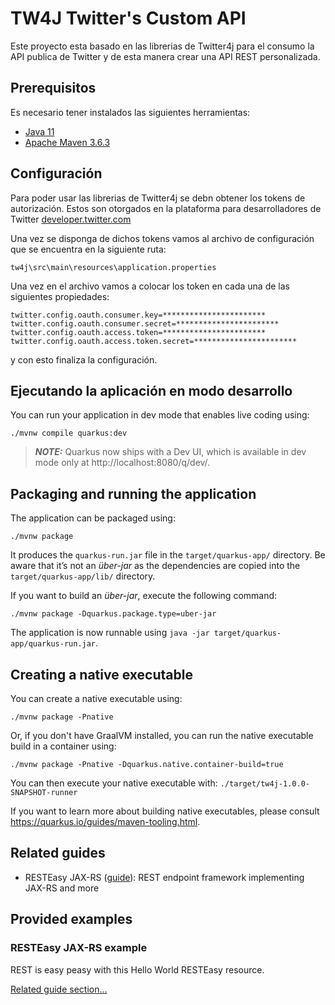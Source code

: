 # TW4J Twitter's Custom API

Este proyecto esta basado en las librerias de Twitter4j para el consumo la API publica de Twitter y de esta manera crear una API REST personalizada.

## Prerequisitos
Es necesario tener instalados las siguientes herramientas:

* [Java 11](https://www.oracle.com/co/java/technologies/javase-jdk11-downloads.html)
* [Apache Maven 3.6.3](https://maven.apache.org/download.cgi)

## Configuración
Para poder usar las librerias de Twitter4j se debn obtener los tokens de autorización. Estos son otorgados en la plataforma para desarrolladores de Twitter [developer.twitter.com](https://developer.twitter.com/en)

Una vez se disponga de dichos tokens vamos al archivo de configuración que se encuentra en la siguiente ruta:

```shell script
tw4j\src\main\resources\application.properties
```

Una vez en el archivo vamos a colocar los token en cada una de las siguientes propiedades: 

```shell script
twitter.config.oauth.consumer.key=***********************
twitter.config.oauth.consumer.secret=***********************
twitter.config.oauth.access.token=***********************
twitter.config.oauth.access.token.secret=***********************
```

y con esto finaliza la configuración.

## Ejecutando la aplicación en modo desarrollo

You can run your application in dev mode that enables live coding using:
```shell script
./mvnw compile quarkus:dev
```

> **_NOTE:_**  Quarkus now ships with a Dev UI, which is available in dev mode only at http://localhost:8080/q/dev/.

## Packaging and running the application

The application can be packaged using:
```shell script
./mvnw package
```
It produces the `quarkus-run.jar` file in the `target/quarkus-app/` directory.
Be aware that it’s not an _über-jar_ as the dependencies are copied into the `target/quarkus-app/lib/` directory.

If you want to build an _über-jar_, execute the following command:
```shell script
./mvnw package -Dquarkus.package.type=uber-jar
```

The application is now runnable using `java -jar target/quarkus-app/quarkus-run.jar`.

## Creating a native executable

You can create a native executable using: 
```shell script
./mvnw package -Pnative
```

Or, if you don't have GraalVM installed, you can run the native executable build in a container using: 
```shell script
./mvnw package -Pnative -Dquarkus.native.container-build=true
```

You can then execute your native executable with: `./target/tw4j-1.0.0-SNAPSHOT-runner`

If you want to learn more about building native executables, please consult https://quarkus.io/guides/maven-tooling.html.

## Related guides

- RESTEasy JAX-RS ([guide](https://quarkus.io/guides/rest-json)): REST endpoint framework implementing JAX-RS and more

## Provided examples

### RESTEasy JAX-RS example

REST is easy peasy with this Hello World RESTEasy resource.

[Related guide section...](https://quarkus.io/guides/getting-started#the-jax-rs-resources)

